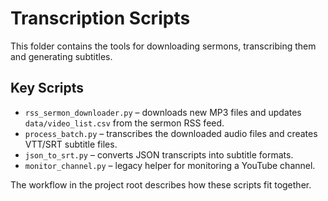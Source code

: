 # Transcription Scripts

This folder contains the tools for downloading sermons, transcribing them and generating subtitles.

## Key Scripts

- `rss_sermon_downloader.py` – downloads new MP3 files and updates `data/video_list.csv` from the sermon RSS feed.
- `process_batch.py` – transcribes the downloaded audio files and creates VTT/SRT subtitle files.
- `json_to_srt.py` – converts JSON transcripts into subtitle formats.
- `monitor_channel.py` – legacy helper for monitoring a YouTube channel.

The workflow in the project root describes how these scripts fit together.
